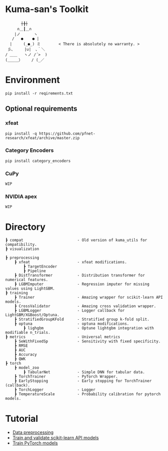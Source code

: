 # Kuma-san's Toolkit

```
　 　 　┼╂┼
　 　 ∩＿┃＿∩
    |ノ      ヽ
   /   ●    ● |
  |     (_●_) ミ        < There is absolutely no warranty. >
 彡､     |∪|  ､｀＼ 
/ ＿＿   ヽノ /´>  )
(＿＿＿）    / (_／
```

# Environment
`pip install -r reqirements.txt`
## Optional requirements
### xfeat
`pip install -q https://github.com/pfnet-research/xfeat/archive/master.zip`
### Category Encoders
`pip install category_encoders`
### CuPy
`WIP`
### NVIDIA apex
`WIP`


# Directory
```
┣ compat                        - Old version of kuma_utils for compatibility.
┣ visualization
    
┣ preprocessing
    ┣ xfeat                     - xfeat modifications.
        ┣ TargetEncoder
        ┣ Pipeline
    ┣ DistTransformer           - Distribution transformer for numerical features. 
    ┣ LGBMImputer               - Regression imputer for missing values using LightGBM.
┣ training
    ┣ Trainer                   - Amazing wrapper for scikit-learn API models.
    ┣ CrossValidator            - Amazing cross validation wrapper.
    ┣ LGBMLogger                - Logger callback for LightGBM/XGBoost/Optuna.
    ┣ StratifiedGroupKFold      - Stratified group k-fold split.
    ┣ optuna                    - optuna modifications.
        ┣ lighgbm               - Optune lightgbm integration with modifiable n_trials.
┣ metrics                       - Universal metrics
    ┣ SeWithFixedSp             - Sensitivity with fixed specificity.
    ┣ RMSE
    ┣ AUC
    ┣ Accuracy
    ┣ QWK
┣ torch
    ┣ model_zoo
        ┣ TabularNet            - Simple DNN for tabular data.
    ┣ TorchTrainer              - PyTorch Wrapper.
    ┣ EarlyStopping             - Early stopping for TorchTrainer (callback).
    ┣ TorchLogger               - Logger
    ┣ TemperatureScale          - Probability calibration for pytorch models.

```

# Tutorial
- [Data preprocessing](examples/Data_preprocessing.ipynb)
- [Train and validate scikit-learn API models](examples/Train_and_validate_models.ipynb)
- [Train PyTorch models](examples/Train_pytorch_models.ipynb)